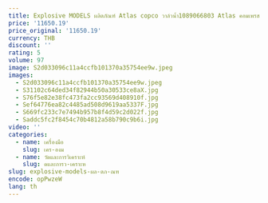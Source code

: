 ```yaml
---
title: Explosive MODELS ผลิตภัณฑ์ Atlas copco วาล์วน้ำ1089066803 Atlas คอมเพรสเซอร์อุปกรณ์เสริมวาล์วน้ำ SCXG325B006
price: '11650.19'
price_original: '11650.19'
currency: THB
discount: ''
rating: 5
volume: 97
image: S2d033096c11a4ccfb101370a35754ee9w.jpeg
images:
  - S2d033096c11a4ccfb101370a35754ee9w.jpeg
  - S31102c64ded34f82944b50a30533ce8aX.jpg
  - S76f5e82e38fc473fa2cc93569d408910f.jpg
  - Sef64776ea82c4485ad508d9619aa5337F.jpg
  - S669fc233c7e7494b957b8f4d59c2d022f.jpg
  - Saddc5fc2f8454c70b4812a58b790c9b6i.jpg
video: ''
categories:
  - name: เครื่องมือ
    slug: เคร-องม
  - name: วัดและการวิเคราะห์
    slug: ดและการว-เคราะห
slug: explosive-models-ผล-ตภ-ณฑ
encode: opPwzeW
lang: th
---
```

  